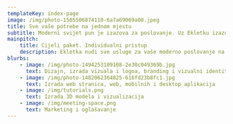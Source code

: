 ```yaml
---
templateKey: index-page
image: /img/photo-1505506874110-6a7a69069a08.jpeg
title: Sve vaše potrebe na jednom mjestu
subtitle: Moderni svijet pun je izazova za poslovanje. Uz Ekletku izazovi postaju uspjesi.
mainpitch:
    title: Cijeli paket. Individualni pristup
    description: Ekletka nudi sve usluge za vaše moderno poslovanje na web, mobilnim i desktop platformama. Svaki korak potpunog, personaliziranog rješenja je pokriven.
blurbs:
    - image: /img/photo-1494253109108-2e30c049369b.jpg
      text: Dizajn, izrada vizuala i logoa, branding i vizualni identitet
    - image: /img/photo-1482062364825-616fd23b8fc1.jpg
      text: Izrada web stranica, web, mobilnih i desktop aplikacija
    - image: /img/tutorials.png
      text: Izrada 3D modela i vizualizacija
    - image: /img/meeting-space.png
      text: Marketing i oglašavanje
---
```

